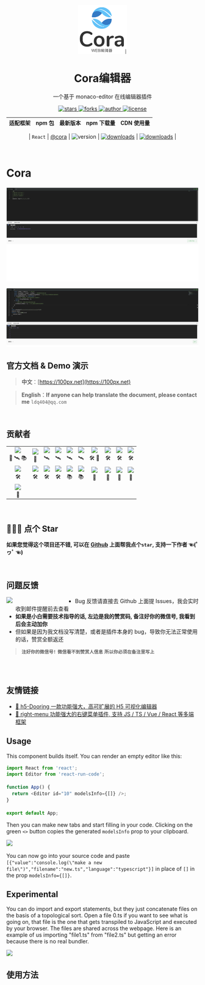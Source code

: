 <div align="center">
  <img src="https://raw.githubusercontent.com/paiDaXing-web/Cora/main/4444-removebg-preview.png" width="128" alt="logo" />
  <h1>Cora编辑器</h1>
  <p>一个基于 monaco-editor 在线编辑器插件</p>
  <p>
    <a href="https://github.com/paiDaXing-web/Cora" target="_black">
      <img src="https://img.shields.io/github/stars/buuing/lucky-canvas?color=%23ffba15&logo=github&style=flat-square" alt="stars" />
    </a>
    <a href="https://github.com/paiDaXing-web/You-Don-t-Know-TS" target="_black">
      <img src="https://img.shields.io/github/forks/buuing/lucky-canvas?color=%23ffba15&logo=github&style=flat-square" alt="forks" />
    </a>
    <a href="https://github.com/paiDaXing-web/You-Dont-Know-Algorithm" target="_black">
      <img src="https://img.shields.io/badge/Author-%20buuing%20-7289da.svg?&logo=github&style=flat-square" alt="author" />
    </a>
    <a href="https://youjia.sx.cn/algorithm/" target="_black">
      <img src="https://img.shields.io/github/license/buuing/lucky-canvas?color=%232dce89&logo=github&style=flat-square" alt="license" />
    </a>
  </p>
</div>

<div align="center">

| 适配框架 | npm 包 | 最新版本 | npm 下载量 | CDN 使用量 |
| :------: | :----: | :------: | :--------: | :--------: |


| `React` | [@cora](https://github.com/paiDaXing-web/Cora) | <img src="https://img.shields.io/npm/v/@lucky-canvas/vue?color=%23ffba15&logo=npm&style=flat-square" alt="version" /> | <a href="https://github.com/paiDaXing-web/Cora" target="_black"><img src="https://img.shields.io/npm/dm/@lucky-canvas/vue?color=%23ffba15&logo=npm&style=flat-square" alt="downloads" /></a> | <a href="https://github.com/paiDaXing-web/Cora" target="_black"><img src="https://data.jsdelivr.com/v1/package/npm/@lucky-canvas/vue/badge" alt="downloads" /></a> |

</div>

<br />

# Cora

![](./333.png)

![](./1674107163838.png)

## 官方文档 & Demo 演示

> **中文**：[https://100px.net](https://100px.net)

> **English**：**If anyone can help translate the document, please contact me** `ldq404@qq.com`

<br />

## 贡献者

<table align="center">
  <tr>
    <td align="center"><a href="https://github.com/buuing" target="_blank"><img width="50px" src="https://avatars.githubusercontent.com/u/36689704?v=4"></a><div><span title="核心开发">🤖</span> <span title="基础建设">🛰</span> <span title="维护文档">📚</span></div></td>
    <td align="center"><a href="https://github.com/httpcheck" target="_blank"><img width="50px" src="https://avatars.githubusercontent.com/u/26322785?v=4"></a><div><span title="逻辑优化">🦄</span></div></td>
    <td align="center"><a href="https://github.com/Xutaotaotao" target="_blank"><img width="50px" src="https://avatars.githubusercontent.com/u/24652625?v=4"></a><div><span title="基础建设">🛰</span></div></td>
    <td align="center"><a href="https://github.com/yushen7" target="_blank"><img width="50px" src="https://avatars.githubusercontent.com/u/35678187?v=4"></a><div><span title="基础建设">🛰</span></div></td>
    <td align="center"><a href="https://github.com/qingtiantongxie" target="_blank"><img width="50px" src="https://avatars.githubusercontent.com/u/24731632?v=4"></a><div><span title="基础建设">🛰</span></div></td>
    <td align="center"><a href="https://github.com/Deja-vuuu" target="_blank"><img width="50px" src="https://avatars.githubusercontent.com/u/27748682?v=4"></a><div><span title="基础建设">🛰</span></div></td>
    <td align="center"><a href="https://github.com/shenyixuanV1" target="_blank"><img width="50px" src="https://avatars.githubusercontent.com/u/52775847?v=4"></a><div><span title="修复bug">🛠</span> <span title="贡献Demo">🎨</span></div></td>
    <td align="center"><a href="https://github.com/health901" target="_blank"><img width="50px" src="https://avatars.githubusercontent.com/u/1503105?v=4"></a><div><span title="修复bug">🛠</span></div></td>
    <td align="center"><a href="https://github.com/fantacytyx" target="_blank"><img width="50px" src="https://avatars.githubusercontent.com/u/8966236?v=4"></a><div><span title="修复bug">🛠</span></div></td>
    <td align="center"><a href="https://github.com/wfs498121294" target="_blank"><img width="50px" src="https://avatars.githubusercontent.com/u/12890610?v=4"></a><div><span title="修复bug">🛠</span></div></td>
  <tr>
  </tr>
    <td align="center"><a href="https://github.com/Eaoncan" target="_blank"><img width="50px" src="https://avatars.githubusercontent.com/u/70514533?v=4"></a><div><span title="修复bug">🛠</span></div></td>
    <td align="center"><a href="https://github.com/Haoz03" target="_blank"><img width="50px" src="https://avatars.githubusercontent.com/u/18543217?v=4"></a><div><span title="修复bug">🛠</span></div></td>
    <td align="center"><a href="https://github.com/theozhang32" target="_blank"><img width="50px" src="https://avatars.githubusercontent.com/u/92575976?v=4"></a><div><span title="修复bug">🛠</span></div></td>
    <td align="center"><a href="https://github.com/pointline" target="_blank"><img width="50px" src="https://avatars.githubusercontent.com/u/26851754?v=4"></a><div><span title="修复bug">🛠</span></div></td>
    <td align="center"><a href="https://github.com/saltedfishDing" target="_blank"><img width="50px" src="https://avatars.githubusercontent.com/u/26900681?v=4"></a><div><span title="维护文档">📚</span></div></td>
    <td align="center"><a href="https://github.com/igxm" target="_blank"><img width="50px" src="https://avatars.githubusercontent.com/u/32808955?v=4"></a><div><span title="维护文档">📚</span></div></td>
    <td align="center"><a href="https://github.com/nanjing910823" target="_blank"><img width="50px" src="https://avatars.githubusercontent.com/u/18729086?v=4"></a><div><span title="贡献Demo">🎨</span></div></td>
    <td align="center"><a href="https://github.com/fatcat712" target="_blank"><img width="50px" src="https://avatars.githubusercontent.com/u/60590060?v=4"></a><div><span title="贡献Demo">🎨</span></div></td>
    <td align="center"><a href="https://github.com/FlowerFestival" target="_blank"><img width="50px" src="https://avatars.githubusercontent.com/u/23180446?v=4"></a><div><span title="贡献Demo">🎨</span></div></td>
    <td align="center"><a href="https://github.com/yang302" target="_blank"><img width="50px" src="https://avatars.githubusercontent.com/u/20217508?v=4"></a><div><span title="贡献Demo">🎨</span></div></td>
  </tr>
  <tr>
    <td align="center"><a href="https://github.com/ywymoshi" target="_blank"><img width="50px" src="https://avatars.githubusercontent.com/u/46644748?v=4"></a><div><span title="贡献Demo">🎨</span></div></td>
  </tr>
</table>

<br />

## 🙏🙏🙏 点个 Star

**如果您觉得这个项目还不错, 可以在 [Github](https://github.com/buuing/lucky-canvas) 上面帮我点个`star`, 支持一下作者 ☜(ﾟヮﾟ ☜)**

<br />

## 问题反馈

<img align="left" width="180" src="https://unpkg.com/buuing@0.0.2/imgs/pay.png" />

- Bug 反馈请直接去 Github 上面提 Issues，我会实时收到邮件提醒前去查看
- **如果是小白需要技术指导的话, 左边是我的赞赏码, 备注好你的微信号, 我看到后会主动加你**
- 但如果是因为我文档没写清楚，或者是插件本身的 bug，导致你无法正常使用的话，赞赏全额返还

> **`注好你的微信号!`** **`微信看不到赞赏人信息`** **`所以你必须在备注里写上`**

<br />
<br />

## 友情链接

- [🎁 h5-Dooring 一款功能强大，高可扩展的 H5 可视化编辑器](https://github.com/MrXujiang/h5-Dooring)
- [🎁 right-menu 功能强大的右键菜单插件, 支持 JS / TS / Vue / React 等多端框架](https://github.com/buuing/right-menu)

<!-- lerna过滤器配置 -->
<!-- https://github.com/lerna/lerna/tree/main/core/filter-options#readme -->

## Usage

This component builds itself. You can render an empty editor like this:

```typescript
import React from 'react';
import Editor from 'react-run-code';

function App() {
  return <Editor id="10" modelsInfo={[]} />;
}

export default App;
```

Then you can make new tabs and start filling in your code. Clicking on the green `<>` button copies the generated `modelsInfo` prop to your clipboard.

![](https://github.com/Open-EdTech/react-run-code/blob/main/.github/create-editor.gif)

You can now go into your source code and paste `[{"value":"console.log(\"make a new file\")","filename":"new.ts","language":"typescript"}]` in place of `[]` in the prop `modelsInfo={[]}`.

## Experimental

You can do import and export statements, but they just concatenate files on the basis of a topological sort. Open a file 0.ts if you want to see what is going on, that file is the one that gets transpiled to JavaScript and executed by your browser. The files are shared across the webpage. Here is an example of us importing "file1.ts" from "file2.ts" but getting an error because there is no real bundler.

![](https://github.com/Open-EdTech/react-run-code/blob/main/.github/duplicateError.gif)

## 使用方法
